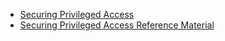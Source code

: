    - [Securing Privileged Access](https://docs.microsoft.com/en-us/windows-server/identity/securing-privileged-access/securing-privileged-access)
   - [Securing Privileged Access Reference Material](https://docs.microsoft.com/en-us/windows-server/identity/securing-privileged-access/securing-privileged-access-reference-material)
